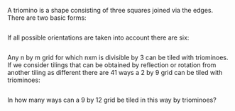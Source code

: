 <p>A triomino is a shape consisting of three squares joined via the edges.
There are two basic forms:</p>

<p style="text-align:center;"><img src="project/images/p161_trio1.gif" class="dark_img" alt="" /></p>

<p>If all possible orientations are taken into account there are six:</p>

<p style="text-align:center;"><img src="project/images/p161_trio3.gif" class="dark_img" alt="" /></p>

<p>Any n by m grid for which nxm is divisible by 3 can be tiled with triominoes.<br />
If we consider tilings that can be obtained by reflection or rotation from another tiling as different there are 41 ways a 2 by 9 grid can be  tiled with triominoes:</p>

<p style="text-align:center;"><img src="project/images/p161_k9.gif" class="dark_img" alt="" /></p>

<p>In how many ways can a 9 by 12 grid be tiled in this way by triominoes?</p>
